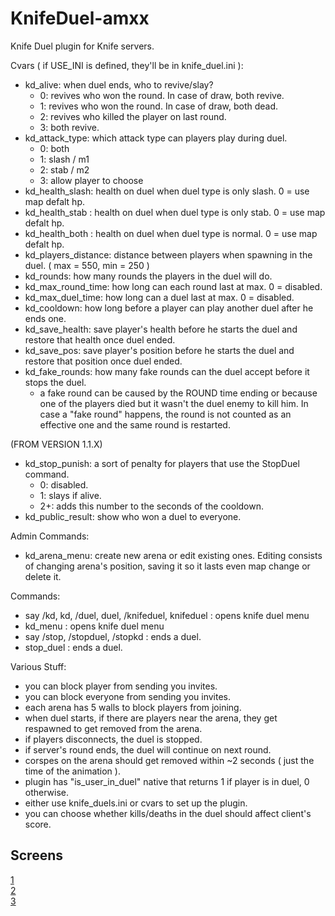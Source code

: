 # KnifeDuel-amxx
Knife Duel plugin for Knife servers.

Cvars ( if USE_INI is defined, they'll be in knife_duel.ini ):
  - kd_alive: when duel ends, who to revive/slay?
      - 0: revives who won the round. In case of draw, both revive.
      - 1: revives who won the round. In case of draw, both dead.
      - 2: revives who killed the player on last round. 
      - 3: both revive.
  - kd_attack_type: which attack type can players play during duel.
      - 0: both
      - 1: slash / m1 
      - 2: stab / m2
      - 3: allow player to choose
  - kd_health_slash: health on duel when duel type is only slash. 0 = use map defalt hp.
  - kd_health_stab : health on duel when duel type is only stab.  0 = use map defalt hp.
  - kd_health_both : health on duel when duel type is normal.  0 = use map defalt hp.
  - kd_players_distance: distance between players when spawning in the duel. ( max = 550, min = 250 )
  - kd_rounds: how many rounds the players in the duel will do.
  - kd_max_round_time: how long can each round last at max. 0 = disabled.
  - kd_max_duel_time: how long can a duel last at max. 0 = disabled.
  - kd_cooldown: how long before a player can play another duel after he ends one.
  - kd_save_health: save player's health before he starts the duel and restore that health once duel ended.
  - kd_save_pos: save player's position before he starts the duel and restore that position once duel ended.
  - kd_fake_rounds: how many fake rounds can the duel accept before it stops the duel.
      - a fake round can be caused by the ROUND time ending or because one of the players died but it wasn't the duel enemy to kill him.
        In case a "fake round" happens, the round is not counted as an effective one and the same round is restarted.
 
 (FROM VERSION 1.1.X)
  - kd_stop_punish:  a sort of penalty for players that use the StopDuel command. 
      - 0: disabled.
      - 1: slays if alive.
      - 2+: adds this number to the seconds of the cooldown. 
  - kd_public_result: show who won a duel to everyone.
      
      
Admin Commands: 
  - kd_arena_menu: create new arena or edit existing ones. Editing consists of changing arena's position, saving it so it lasts even
    map change or delete it.

Commands: 
  - say /kd, kd, /duel, duel, /knifeduel, knifeduel : opens knife duel menu
  - kd_menu : opens knife duel menu
  - say /stop, /stopduel, /stopkd : ends a duel.
  - stop_duel : ends a duel.

Various Stuff:
  - you can block player from sending you invites.
  - you can block everyone from sending you invites.
  - each arena has 5 walls to block players from joining.
  - when duel starts, if there are players near the arena, they get respawned to get removed from the arena.
  - if players disconnects, the duel is stopped.
  - if server's round ends, the duel will continue on next round.
  - corspes on the arena should get removed within ~2 seconds ( just the time of the animation ).
  - plugin has "is_user_in_duel" native that returns 1 if player is in duel, 0 otherwise. 
  - either use knife_duels.ini or cvars to set up the plugin.
  - you can choose whether kills/deaths in the duel should affect client's score.
  
## Screens
  [1](https://steamuserimages-a.akamaihd.net/ugc/770613696247526342/B8B3792EEDCBC2990AD2B449035FA13F85157734/)<br>
  [2](https://steamuserimages-a.akamaihd.net/ugc/770613696247526834/D6E7D2C9789F842EA44047F6067DE41F352ACD9B/)<br>
  [3](https://steamuserimages-a.akamaihd.net/ugc/770613696247527892/D21F94226FF42FBD6788A5FDBED72475C117DB9F/)<br>
